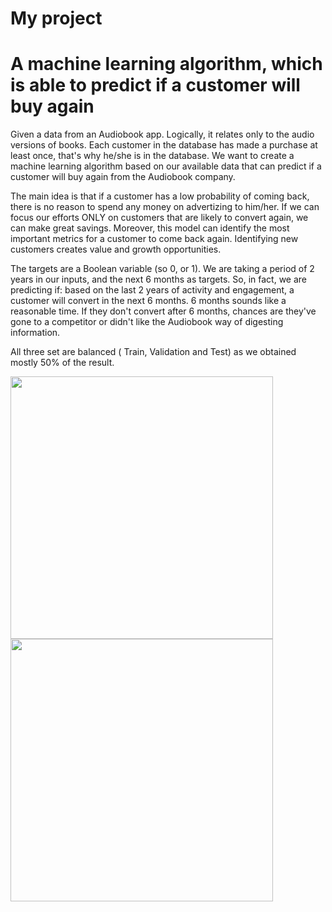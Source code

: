 # My project

<h1> A machine learning algorithm, which is able to predict if a customer will buy again</h1>

Given a data from an Audiobook app. Logically, it relates only to the audio versions of books.
Each customer in the database has made a purchase at least once, that's why he/she is in the database. We want to create a machine learning algorithm based on our available data that can predict if a customer will buy again from the Audiobook company.

The main idea is that if a customer has a low probability of coming back, there is no reason to spend any money on advertizing to him/her. If we can focus our efforts ONLY on customers that are likely to convert again, we can make great savings. Moreover, this model can identify the most important metrics for a customer to come back again. Identifying new customers creates value and growth opportunities.

The targets are a Boolean variable (so 0, or 1). We are taking a period of 2 years in our inputs, and the next 6 months as targets. So, in fact, we are predicting if: based on the last 2 years of activity and engagement, a customer will convert in the next 6 months. 6 months sounds like a reasonable time. If they don't convert after 6 months, chances are they've gone to a competitor or didn't like the Audiobook way of digesting information.

All three set are balanced ( Train, Validation and Test) as we obtained mostly 50% of the result.

<img src="https://github.com/reyyatuquib/myproject/issues/3#issue-1422198319" style="float:left;width:420px;height:auto;">
<img src="https://github.com/reyyatuquib/myproject/blob/main/assets/WIN_20211014_15_00_40_Pro.jpg" style="float:left;width:420px;height:auto;">
